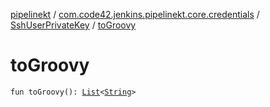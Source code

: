 [pipelinekt](../../index.md) / [com.code42.jenkins.pipelinekt.core.credentials](../index.md) / [SshUserPrivateKey](index.md) / [toGroovy](./to-groovy.md)

# toGroovy

`fun toGroovy(): `[`List`](https://kotlinlang.org/api/latest/jvm/stdlib/kotlin.collections/-list/index.html)`<`[`String`](https://kotlinlang.org/api/latest/jvm/stdlib/kotlin/-string/index.html)`>`